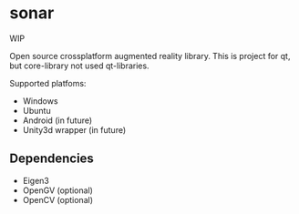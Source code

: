  sonar
========

WIP

Open source crossplatform augmented reality library.
This is project for qt, but core-library not used qt-libraries.

Supported platfoms:
- Windows
- Ubuntu
- Android (in future)
- Unity3d wrapper (in future)

Dependencies
--------
- Eigen3
- OpenGV (optional)
- OpenCV (optional)
